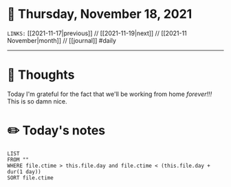 # 📅 Thursday, November 18, 2021
`LINKS:` [[2021-11-17|previous]] // [[2021-11-19|next]] // [[2021-11 November|month]] // [[journal]] 
#daily

---
# 💭 Thoughts
Today I'm grateful for the fact that we'll be working from home *forever!!!* This is so damn nice.

# ✏️ Today's notes
```dataview
LIST 
FROM ""
WHERE file.ctime > this.file.day and file.ctime < (this.file.day + dur(1 day))
SORT file.ctime
```
